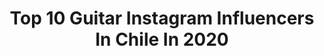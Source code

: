 ---
title: Top 10 Guitar Instagram Influencers In Chile In 2020
description: >-
  Find top guitar Instagram influencers in Chile in 2020. Most popular hashtags: #chile #quedateencasa #love #music.
platform: Instagram
profiles:
  - username: "blackenedbbx"
    fullname: >-
      Agustín Amaro
    location: "Chile"
    followers: 10549
    engagement: 1072
    commentsToLikes: 0.040356
    id: ck8t0cdomrl440j785sdpchdv
    verified: false
    hashtags: "#gbb2020, #beatbox, #riddim, #ojo"
  - username: "abeja_"
    fullname: >-
      Alejandro Abeijón
    location: "Chile"
    followers: 22962
    engagement: 582
    commentsToLikes: 0.027809
    id: ck5hpxliks58m0i118cieua7i
    verified: true
    hashtags: "#tbt"
  - username: "alfalonxo"
    fullname: >-
      Alfredo Alonso
    location: "Chile"
    followers: 29090
    engagement: 303
    commentsToLikes: 0.056132
    id: ck5hise8cf4v90i11gh7gxd4m
    verified: false
    hashtags: "#prevenir, #vamoscontodo, #friends, #eduardo"
  - username: "angelparraorrego"
    fullname: >-
      Angel Parra Orrego
    location: "Chile"
    followers: 33377
    engagement: 342
    commentsToLikes: 0.035419
    id: ck5pz59xiza7b0i11i62kjldi
    verified: false
    hashtags: "#jazz, #araucania, #rock, #plazabogota"
  - username: "sebastianaracena"
    fullname: >-
      Sebastian Aracena
    location: "Chile"
    followers: 7182
    engagement: 726
    commentsToLikes: 0.040812
    id: ck5cjq2a9v90n0i118wnq4eeo
    verified: false
    hashtags: "#gibsongram, #714cenylon, #musicalatina, #lamakinita"
  - username: "cfunk"
    fullname: >-
      C-Funk
    location: "Chile"
    followers: 41449
    engagement: 268
    commentsToLikes: 0.033717
    id: ck8swsonbf3nv0j785951lv7z
    verified: true
    hashtags: "#mequedoencasa, #bansheetalkbox, #losremos, #classic"
  - username: "cami._vega"
    fullname: >-
      Camila Vega
    location: "Chile"
    followers: 13966
    engagement: 1823
    commentsToLikes: 0.030525
    id: ck0vwudmpvn5l0i19pvirh52d
    verified: false
    hashtags: "#face, #sunset, #weekend, #belleza"
  - username: "valadiel"
    fullname: >-
      Vαʅαԃιҽʅ
    location: "Chile"
    followers: 12793
    engagement: 937
    commentsToLikes: 0.030749
    id: ck0u2jjwkzzvs0i198hqquasx
    verified: false
    hashtags: "#pcgame, #stream, #blizzard, #kawaiigirls"
  - username: "bj_zero_"
    fullname: >-
      🖤Bj_DOPPO_V👽
    location: "Chile"
    followers: 6329
    engagement: 1472
    commentsToLikes: 0.028390
    id: ck13avdn2sdmo0i19svf8jjoc
    verified: false
    hashtags: "#valentines, #heart, #happyday, #ulzzangboy"
  - username: "juliandesbats"
    fullname: >-
      D E S B A T S
    location: "Chile"
    followers: 6059
    engagement: 565
    commentsToLikes: 0.062816
    id: ck6u1w6vto96m0j717omn0vkl
    verified: false
    hashtags: "#vivir, #fuckyourself, #brasil, #noche"
---